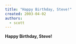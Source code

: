 ```yaml
---
title: "Happy Birthday, Steve!"
created: 2003-04-02
authors: 
  - scott
---
```


**Happy Birthday, Steve!**
